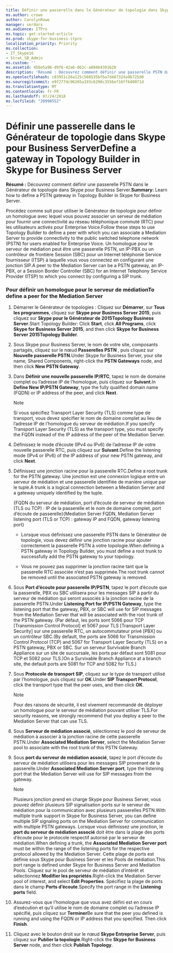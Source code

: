 ```yaml
---
title: Définir une passerelle dans le Générateur de topologie dans Skype pour Business Server
ms.author: crowe
author: CarolynRowe
manager: serdars
ms.audience: ITPro
ms.topic: get-started-article
ms.prod: skype-for-business-itpro
localization_priority: Priority
ms.collection:
- IT_Skype16
- Strat_SB_Admin
ms.custom: ''
ms.assetid: 456e5a96-d9f6-42a6-862c-a69464391628
description: 'Résumé : Découvrez comment définir une passerelle PSTN dans le Générateur de topologie dans Skype pour Business Server.'
ms.openlocfilehash: c83951c26a125c568535bfba7d487324a9b725d0
ms.sourcegitcommit: e9f277dc96265a193c6298c3556ef16ff640071d
ms.translationtype: MT
ms.contentlocale: fr-FR
ms.lasthandoff: 07/24/2018
ms.locfileid: "20998552"
---
```

# <a name="define-a-gateway-in-topology-builder-in-skype-for-business-server"></a><span data-ttu-id="0cb9b-103">Définir une passerelle dans le Générateur de topologie dans Skype pour Business Server</span><span class="sxs-lookup"><span data-stu-id="0cb9b-103">Define a gateway in Topology Builder in Skype for Business Server</span></span>
 
<span data-ttu-id="0cb9b-104">**Résumé :** Découvrez comment définir une passerelle PSTN dans le Générateur de topologie dans Skype pour Business Server.</span><span class="sxs-lookup"><span data-stu-id="0cb9b-104">**Summary:** Learn how to define a PSTN gateway in Topology Builder in Skype for Business Server.</span></span>
  
<span data-ttu-id="0cb9b-105">Procédez comme suit pour utiliser le Générateur de topologie pour définir un homologue avec lequel vous pouvez associer un serveur de médiation pour fournir une connectivité au réseau téléphonique commuté (RTC) pour les utilisateurs activés pour Enterprise Voice.</span><span class="sxs-lookup"><span data-stu-id="0cb9b-105">Follow these steps to use Topology Builder to define a peer with which you can associate a Mediation Server to provide connectivity to the public switched telephone network (PSTN) for users enabled for Enterprise Voice.</span></span> <span data-ttu-id="0cb9b-106">Un homologue pour le serveur de médiation peut être une passerelle PSTN, un IP-PBX ou un contrôleur de frontière Session (SBC) pour un Internet téléphonie Service fournisseur (ITSP) à laquelle vous vous connectez en configurant une jonction SIP.</span><span class="sxs-lookup"><span data-stu-id="0cb9b-106">A peer to the Mediation Server can be a PSTN gateway, an IP-PBX, or a Session Border Controller (SBC) for an Internet Telephony Service Provider (ITSP) to which you connect by configuring a SIP trunk.</span></span>
  
### <a name="to-define-a-peer-for-the-mediation-server"></a><span data-ttu-id="0cb9b-107">Pour définir un homologue pour le serveur de médiation</span><span class="sxs-lookup"><span data-stu-id="0cb9b-107">To define a peer for the Mediation Server</span></span>

1. <span data-ttu-id="0cb9b-108">Démarrer le Générateur de topologies : Cliquez sur **Démarrer**, sur **Tous les programmes**, cliquez sur **Skype pour Business Server 2015**, puis cliquez sur **Skype pour le Générateur de 2015Topology Business Server**.</span><span class="sxs-lookup"><span data-stu-id="0cb9b-108">Start Topology Builder: Click **Start**, click **All Programs**, click **Skype for Business Server 2015**, and then click **Skype for Business Server 2015Topology Builder**.</span></span>
    
2. <span data-ttu-id="0cb9b-109">Sous Skype pour Business Server, le nom de votre site, composants partagés, cliquez sur le nœud **Passerelles PSTN** , puis cliquez sur **Nouvelle passerelle PSTN**.</span><span class="sxs-lookup"><span data-stu-id="0cb9b-109">Under Skype for Business Server, your site name, Shared Components, right-click the **PSTN Gateways** node, and then click **New PSTN Gateway**.</span></span>
3. <span data-ttu-id="0cb9b-110">Dans **Définir une nouvelle passerelle IP/RTC**, tapez le nom de domaine complet ou l’adresse IP de l’homologue, puis cliquez sur **Suivant**.</span><span class="sxs-lookup"><span data-stu-id="0cb9b-110">In **Define New IP/PSTN Gateway**, type the fully qualified domain name (FQDN) or IP address of the peer, and click **Next**.</span></span>
    
    > [!NOTE]
    > <span data-ttu-id="0cb9b-111">Si vous spécifiez Transport Layer Security (TLS) comme type de transport, vous devez spécifier le nom de domaine complet au lieu de l’adresse IP de l’homologue du serveur de médiation.</span><span class="sxs-lookup"><span data-stu-id="0cb9b-111">If you specify Transport Layer Security (TLS) as the transport type, you must specify the FQDN instead of the IP address of the peer of the Mediation Server.</span></span> 
  
4. <span data-ttu-id="0cb9b-112">Définissez le mode d’écoute (IPv4 ou IPv6) de l’adresse IP de votre nouvelle passerelle RTC, puis cliquez sur **Suivant**.</span><span class="sxs-lookup"><span data-stu-id="0cb9b-112">Define the listening mode (IPv4 or IPv6) of the IP address of your new PSTN gateway, and click **Next**.</span></span>

5. <span data-ttu-id="0cb9b-113">Définissez une jonction racine pour la passerelle RTC.</span><span class="sxs-lookup"><span data-stu-id="0cb9b-113">Define a root trunk for the PSTN gateway.</span></span> <span data-ttu-id="0cb9b-114">Une jonction est une connexion logique entre un serveur de médiation et une passerelle identifiée de manière unique par le tuple.</span><span class="sxs-lookup"><span data-stu-id="0cb9b-114">A trunk is a logical connection between a Mediation Server and a gateway uniquely identified by the tuple.</span></span>
    
    <span data-ttu-id="0cb9b-115">{FQDN du serveur de médiation, port d’écoute de serveur de médiation (TLS ou TCP) : IP de la passerelle et le nom de domaine complet, port d’écoute de passerelle}</span><span class="sxs-lookup"><span data-stu-id="0cb9b-115">{Mediation Server FQDN, Mediation Server listening port (TLS or TCP) : gateway IP and FQDN, gateway listening port}</span></span>
    
     - <span data-ttu-id="0cb9b-116">Lorsque vous définissez une passerelle PSTN dans le Générateur de topologie, vous devez définir une jonction racine pour ajouter correctement la passerelle PSTN à votre topologie.</span><span class="sxs-lookup"><span data-stu-id="0cb9b-116">When defining a PSTN gateway in Topology Builder, you must define a root trunk to successfully add the PSTN gateway to your topology.</span></span>
    
     - <span data-ttu-id="0cb9b-117">Vous ne pouvez pas supprimer la jonction racine tant que la passerelle RTC associée n’est pas supprimée.</span><span class="sxs-lookup"><span data-stu-id="0cb9b-117">The root trunk cannot be removed until the associated PSTN gateway is removed.</span></span>
    
6. <span data-ttu-id="0cb9b-118">Sous **Port d’écoute pour passerelle IP/PSTN**, tapez le port d’écoute que la passerelle, PBX ou SBC utilisera pour les messages SIP à partir du serveur de médiation qui seront associés à la jonction racine de la passerelle PSTN.</span><span class="sxs-lookup"><span data-stu-id="0cb9b-118">Under **Listening Port for IP/PSTN Gateway**, type the listening port that the gateway, PBX, or SBC will use for SIP messages from the Mediation Server that will be associated with the root trunk of the PSTN gateway.</span></span> <span data-ttu-id="0cb9b-119">(Par défaut, les ports sont 5066 pour TCP [Transmission Control Protocol] et 5067 pour TLS [Transport Layer Security] sur une passerelle RTC, un autocommutateur privé [PBX] ou un contrôleur SBC.</span><span class="sxs-lookup"><span data-stu-id="0cb9b-119">(By default, the ports are 5066 for Transmission Control Protocol (TCP) and 5067 for Transport Layer Security (TLS) on a PSTN gateway, PBX or SBC.</span></span> <span data-ttu-id="0cb9b-120">Sur un serveur Survivable Branch Appliance sur un site de succursale, les ports par défaut sont 5081 pour TCP et 5082 pour TLS.)</span><span class="sxs-lookup"><span data-stu-id="0cb9b-120">On a Survivable Branch Appliance at a branch site, the default ports are 5081 for TCP and 5082 for TLS.)</span></span>
    
7. <span data-ttu-id="0cb9b-121">Sous **Protocole de transport SIP**, cliquez sur le type de transport utilisé par l’homologue, puis cliquez sur **OK**.</span><span class="sxs-lookup"><span data-stu-id="0cb9b-121">Under **SIP Transport Protocol**, click the transport type that the peer uses, and then click **OK**.</span></span>
    
    > [!NOTE]
    > <span data-ttu-id="0cb9b-122">Pour des raisons de sécurité, il est vivement recommandé de déployer un homologue pour le serveur de médiation pouvant utiliser TLS.</span><span class="sxs-lookup"><span data-stu-id="0cb9b-122">For security reasons, we strongly recommend that you deploy a peer to the Mediation Server that can use TLS.</span></span> 
  
8. <span data-ttu-id="0cb9b-123">Sous **Serveur de médiation associé**, sélectionnez le pool de serveur de médiation à associer à la jonction racine de cette passerelle PSTN.</span><span class="sxs-lookup"><span data-stu-id="0cb9b-123">Under **Associated Mediation Server**, select the Mediation Server pool to associate with the root trunk of this PSTN Gateway.</span></span>
    
9. <span data-ttu-id="0cb9b-124">Sous **port du serveur de médiation associé**, tapez le port d’écoute du serveur de médiation utilisera pour les messages SIP provenant de la passerelle.</span><span class="sxs-lookup"><span data-stu-id="0cb9b-124">Under **Associated Mediation Server port**, type the listening port that the Mediation Server will use for SIP messages from the gateway.</span></span>
    
    > [!NOTE]
    > <span data-ttu-id="0cb9b-125">Plusieurs jonction prend en charge Skype pour Business Server, vous pouvez définir plusieurs SIP signalisation ports sur le serveur de médiation pour la communication avec plusieurs passerelles PSTN.</span><span class="sxs-lookup"><span data-stu-id="0cb9b-125">With multiple trunk support in Skype for Business Server, you can define multiple SIP signaling ports on the Mediation Server for communication with multiple PSTN gateways.</span></span> <span data-ttu-id="0cb9b-126">Lorsque vous définissez une jonction, le **port du serveur de médiation associé** doit être dans la plage des ports d’écoute pour le protocole respectif autorisé par le serveur de médiation.</span><span class="sxs-lookup"><span data-stu-id="0cb9b-126">When defining a trunk, the **Associated Mediation Server port** must be within the range of the listening ports for the respective protocol allowed by the Mediation Server.</span></span> <span data-ttu-id="0cb9b-127">Cette plage de ports est définie sous Skype pour Business Server et les Pools de médiation.</span><span class="sxs-lookup"><span data-stu-id="0cb9b-127">This port range is defined under Skype for Business Server and Mediation Pools.</span></span> <span data-ttu-id="0cb9b-128">Cliquez sur le pool de serveur de médiation d’intérêt et sélectionnez **Modifier les propriétés**.</span><span class="sxs-lookup"><span data-stu-id="0cb9b-128">Right-click the Mediation Server pool of interest, and select **Edit Properties**.</span></span> <span data-ttu-id="0cb9b-129">Spécifiez la plage de ports dans le champ **Ports d’écoute**.</span><span class="sxs-lookup"><span data-stu-id="0cb9b-129">Specify the port range in the **Listening ports** field.</span></span>
  
10. <span data-ttu-id="0cb9b-p105">Assurez-vous que l’homologue que vous avez défini est en cours d’exécution et qu’il utilise le nom de domaine complet ou l’adresse IP spécifié, puis cliquez sur **Terminer**</span><span class="sxs-lookup"><span data-stu-id="0cb9b-p105">Be sure that the peer you defined is running and using the FQDN or IP address that you specified. Then click **Finish**.</span></span>
    
11. <span data-ttu-id="0cb9b-132">Cliquez avec le bouton droit sur le nœud **Skype Entreprise Server**, puis cliquez sur **Publier la topologie**.</span><span class="sxs-lookup"><span data-stu-id="0cb9b-132">Right-click the **Skype for Business Server** node, and then click **Publish Topology**.</span></span>
    

